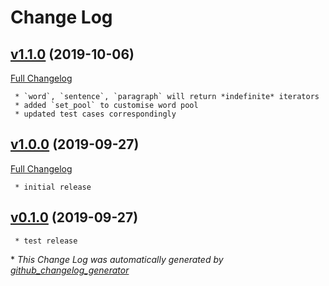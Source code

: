 # Change Log

## [v1.1.0](https://github.com/JarryShaw/lorem/tree/v1.1.0) (2019-10-06)
[Full Changelog](https://github.com/JarryShaw/lorem/compare/v1.0.0...v1.1.0)
    
     * `word`, `sentence`, `paragraph` will return *indefinite* iterators
     * added `set_pool` to customise word pool
     * updated test cases correspondingly

## [v1.0.0](https://github.com/JarryShaw/lorem/tree/v1.0.0) (2019-09-27)
[Full Changelog](https://github.com/JarryShaw/lorem/compare/v0.1.0...v1.0.0)

     * initial release

## [v0.1.0](https://github.com/JarryShaw/lorem/tree/v0.1.0) (2019-09-27)

     * test release

\* *This Change Log was automatically generated by [github_changelog_generator](https://github.com/skywinder/Github-Changelog-Generator)*
